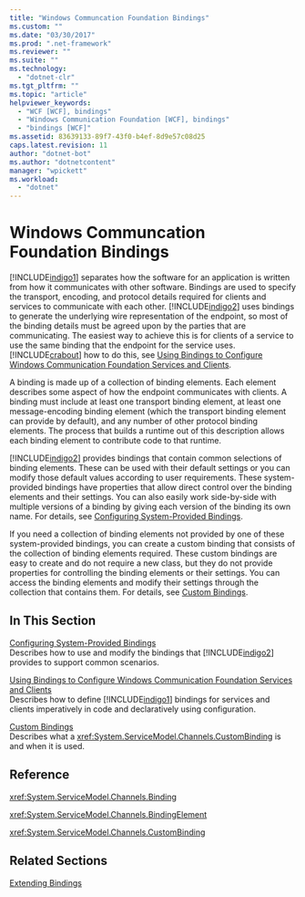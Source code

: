 ```yaml
---
title: "Windows Communcation Foundation Bindings"
ms.custom: ""
ms.date: "03/30/2017"
ms.prod: ".net-framework"
ms.reviewer: ""
ms.suite: ""
ms.technology: 
  - "dotnet-clr"
ms.tgt_pltfrm: ""
ms.topic: "article"
helpviewer_keywords: 
  - "WCF [WCF], bindings"
  - "Windows Communication Foundation [WCF], bindings"
  - "bindings [WCF]"
ms.assetid: 83639133-89f7-43f0-b4ef-8d9e57c08d25
caps.latest.revision: 11
author: "dotnet-bot"
ms.author: "dotnetcontent"
manager: "wpickett"
ms.workload: 
  - "dotnet"
---
```

# Windows Communcation Foundation Bindings
[!INCLUDE[indigo1](../../../../includes/indigo1-md.md)] separates how the software for an application is written from how it communicates with other software. Bindings are used to specify the transport, encoding, and protocol details required for clients and services to communicate with each other. [!INCLUDE[indigo2](../../../../includes/indigo2-md.md)] uses bindings to generate the underlying wire representation of the endpoint, so most of the binding details must be agreed upon by the parties that are communicating. The easiest way to achieve this is for clients of a service to use the same binding that the endpoint for the service uses. [!INCLUDE[crabout](../../../../includes/crabout-md.md)] how to do this, see [Using Bindings to Configure Windows Communication Foundation Services and Clients](http://msdn.microsoft.com/library/bd8b277b-932f-472f-a42a-b02bb5257dfb).  
  
 A binding is made up of a collection of binding elements. Each element describes some aspect of how the endpoint communicates with clients. A binding must include at least one transport binding element, at least one message-encoding binding element (which the transport binding element can provide by default), and any number of other protocol binding elements. The process that builds a runtime out of this description allows each binding element to contribute code to that runtime.  
  
 [!INCLUDE[indigo2](../../../../includes/indigo2-md.md)] provides bindings that contain common selections of binding elements. These can be used with their default settings or you can modify those default values according to user requirements. These system-provided bindings have properties that allow direct control over the binding elements and their settings. You can also easily work side-by-side with multiple versions of a binding by giving each version of the binding its own name. For details, see [Configuring System-Provided Bindings](../../../../docs/framework/wcf/feature-details/configuring-system-provided-bindings.md).  
  
 If you need a collection of binding elements not provided by one of these system-provided bindings, you can create a custom binding that consists of the collection of binding elements required. These custom bindings are easy to create and do not require a new class, but they do not provide properties for controlling the binding elements or their settings. You can access the binding elements and modify their settings through the collection that contains them. For details, see [Custom Bindings](../../../../docs/framework/wcf/extending/custom-bindings.md).  
  
## In This Section  
 [Configuring System-Provided Bindings](../../../../docs/framework/wcf/feature-details/configuring-system-provided-bindings.md)  
 Describes how to use and modify the bindings that [!INCLUDE[indigo2](../../../../includes/indigo2-md.md)] provides to support common scenarios.  
  
 [Using Bindings to Configure Windows Communication Foundation Services and Clients](http://msdn.microsoft.com/library/bd8b277b-932f-472f-a42a-b02bb5257dfb)  
 Describes how to define [!INCLUDE[indigo1](../../../../includes/indigo1-md.md)] bindings for services and clients imperatively in code and declaratively using configuration.  
  
 [Custom Bindings](../../../../docs/framework/wcf/extending/custom-bindings.md)  
 Describes what a <xref:System.ServiceModel.Channels.CustomBinding> is and when it is used.  
  
## Reference  
 <xref:System.ServiceModel.Channels.Binding>  
  
 <xref:System.ServiceModel.Channels.BindingElement>  
  
 <xref:System.ServiceModel.Channels.CustomBinding>  
  
## Related Sections  
 [Extending Bindings](../../../../docs/framework/wcf/extending/extending-bindings.md)
